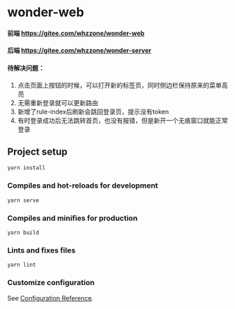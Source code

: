 # wonder-web

#### 前端 https://gitee.com/whzzone/wonder-web

#### 后端 https://gitee.com/whzzone/wonder-server

#### 待解决问题：
1. 点击页面上按钮的时候，可以打开新的标签页，同时侧边栏保持原来的菜单高亮
2. 无需重新登录就可以更新路由
3. 新增了rule-index后刷新会跳回登录页，提示没有token
4. 有时登录成功后无法跳转首页，也没有报错，但是新开一个无痕窗口就能正常登录

## Project setup
```
yarn install
```

### Compiles and hot-reloads for development
```
yarn serve
```

### Compiles and minifies for production
```
yarn build
```

### Lints and fixes files
```
yarn lint
```

### Customize configuration
See [Configuration Reference](https://cli.vuejs.org/config/).
